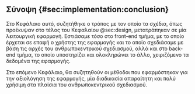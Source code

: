 ## Σύνοψη {#sec:implementation:conclusion}

Στο Κεφάλαιο αυτό, συζητήθηκε ο τρόπος με τον οποίο τα σχέδια, όπως προέκυψαν στο τέλος του Κεφαλαίου @sec:design, μετατράπηκαν σε μία λειτουργική εφαρμογή. Εστιάσαμε τόσο στο front-end τμήμα, με το οποίο έρχεται σε επαφή ο χρήστης της εφαρμογής και το οποίο σχεδιάσαμε με βάση τις αρχές του ανθρωποκεντρικού σχεδιασμού, αλλά και στο back-end τμήμα, το οποίο υποστηρίζει και ολοκληρώνει το άλλο, χειριζόμενο τα δεδομένα της εφαρμογής.

Στο επόμενο Κεφάλαιο, θα συζητηθούν οι μέθοδοι που εφαρμόστηκαν για την αξιολόγηση της εφαρμογής, μία διαδικασία απαραίτητη και πολύ χρήσιμη στα πλαίσια του ανθρωποκεντρικού σχεδιασμού.

